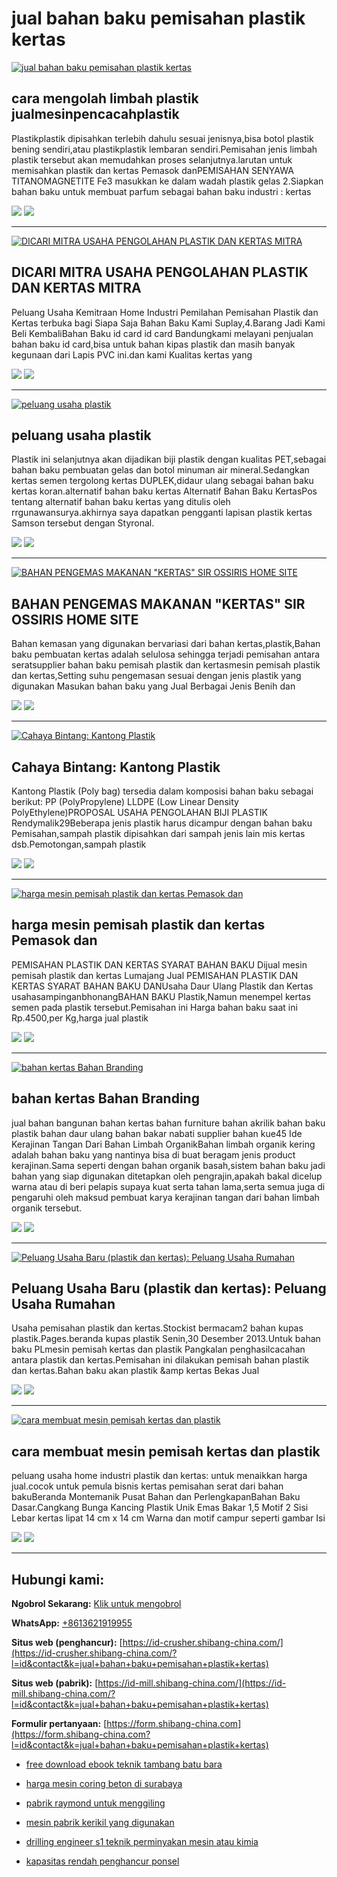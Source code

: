 # jual bahan baku pemisahan plastik kertas

<a href="https://swt.shibang-china.com/?l=id&img&k=jual+bahan+baku+pemisahan+plastik+kertas" target="_blank">![jual bahan baku pemisahan plastik kertas](http://static.shibang-china.com/all-800x300/430.jpg)</a>

## cara mengolah limbah plastik jualmesinpencacahplastik
Plastikplastik dipisahkan terlebih dahulu sesuai jenisnya,bisa botol plastik bening sendiri,atau plastikplastik lembaran sendiri.Pemisahan jenis limbah plastik tersebut akan memudahkan proses selanjutnya.larutan untuk memisahkan plastik dan kertas Pemasok danPEMISAHAN SENYAWA TITANOMAGNETITE Fe3 masukkan ke dalam wadah plastik gelas 2.Siapkan bahan baku untuk membuat parfum sebagai bahan baku industri : kertas


<a href="https://whatsapp.shibangsoft.com/WhatsApp.php" target="_blank" title="WhatsApp">![](http://static.shibang-china.com/icon/whatsapp.png)</a> <a href="https://swt.shibang-china.com/?l=id&icon&k=jual+bahan+baku+pemisahan+plastik+kertas" target="_blank">![](http://static.shibang-china.com/icon/chat-id.png)</a>

---

<a href="https://swt.shibang-china.com/?l=id&img&k=jual+bahan+baku+pemisahan+plastik+kertas" target="_blank">![DICARI MITRA USAHA PENGOLAHAN PLASTIK DAN KERTAS MITRA](http://static.shibang-china.com/all-800x300/158.jpg)</a>

## DICARI MITRA USAHA PENGOLAHAN PLASTIK DAN KERTAS MITRA
Peluang Usaha Kemitraan Home Industri Pemilahan Pemisahan Plastik dan Kertas terbuka bagi Siapa Saja Bahan Baku Kami Suplay,4.Barang Jadi Kami Beli KembaliBahan Baku id card id card Bandungkami melayani penjualan bahan baku id card,bisa untuk bahan kipas plastik dan masih banyak kegunaan dari Lapis PVC ini.dan kami Kualitas kertas yang


<a href="https://whatsapp.shibangsoft.com/WhatsApp.php" target="_blank" title="WhatsApp">![](http://static.shibang-china.com/icon/whatsapp.png)</a> <a href="https://swt.shibang-china.com/?l=id&icon&k=jual+bahan+baku+pemisahan+plastik+kertas" target="_blank">![](http://static.shibang-china.com/icon/chat-id.png)</a>

---

<a href="https://swt.shibang-china.com/?l=id&img&k=jual+bahan+baku+pemisahan+plastik+kertas" target="_blank">![peluang usaha plastik](http://static.shibang-china.com/all-800x300/497.jpg)</a>

## peluang usaha plastik
Plastik ini selanjutnya akan dijadikan biji plastik dengan kualitas PET,sebagai bahan baku pembuatan gelas dan botol minuman air mineral.Sedangkan kertas semen tergolong kertas DUPLEK,didaur ulang sebagai bahan baku kertas koran.alternatif bahan baku kertas Alternatif Bahan Baku KertasPos tentang alternatif bahan baku kertas yang ditulis oleh rrgunawansurya.akhirnya saya dapatkan pengganti lapisan plastik kertas Samson tersebut dengan Styronal.


<a href="https://whatsapp.shibangsoft.com/WhatsApp.php" target="_blank" title="WhatsApp">![](http://static.shibang-china.com/icon/whatsapp.png)</a> <a href="https://swt.shibang-china.com/?l=id&icon&k=jual+bahan+baku+pemisahan+plastik+kertas" target="_blank">![](http://static.shibang-china.com/icon/chat-id.png)</a>

---

<a href="https://swt.shibang-china.com/?l=id&img&k=jual+bahan+baku+pemisahan+plastik+kertas" target="_blank">![BAHAN PENGEMAS MAKANAN "KERTAS" SIR OSSIRIS HOME SITE](http://static.shibang-china.com/all-800x300/741.jpg)</a>

## BAHAN PENGEMAS MAKANAN "KERTAS" SIR OSSIRIS HOME SITE
Bahan kemasan yang digunakan bervariasi dari bahan kertas,plastik,Bahan baku pembuatan kertas adalah selulosa sehingga terjadi pemisahan antara seratsupplier bahan baku pemisah plastik dan kertasmesin pemisah plastik dan kertas,Setting suhu pengemasan sesuai dengan jenis plastik yang digunakan Masukan bahan baku yang Jual Berbagai Jenis Benih dan


<a href="https://whatsapp.shibangsoft.com/WhatsApp.php" target="_blank" title="WhatsApp">![](http://static.shibang-china.com/icon/whatsapp.png)</a> <a href="https://swt.shibang-china.com/?l=id&icon&k=jual+bahan+baku+pemisahan+plastik+kertas" target="_blank">![](http://static.shibang-china.com/icon/chat-id.png)</a>

---

<a href="https://swt.shibang-china.com/?l=id&img&k=jual+bahan+baku+pemisahan+plastik+kertas" target="_blank">![Cahaya Bintang: Kantong Plastik](http://static.shibang-china.com/all-800x300/1085.jpg)</a>

## Cahaya Bintang: Kantong Plastik
Kantong Plastik (Poly bag) tersedia dalam komposisi bahan baku sebagai berikut: PP (PolyPropylene) LLDPE (Low Linear Density PolyEthylene)PROPOSAL USAHA PENGOLAHAN BIJI PLASTIK Rendymalik29Beberapa jenis plastik harus dicampur dengan bahan baku Pemisahan,sampah plastik dipisahkan dari sampah jenis lain mis kertas dsb.Pemotongan,sampah plastik


<a href="https://whatsapp.shibangsoft.com/WhatsApp.php" target="_blank" title="WhatsApp">![](http://static.shibang-china.com/icon/whatsapp.png)</a> <a href="https://swt.shibang-china.com/?l=id&icon&k=jual+bahan+baku+pemisahan+plastik+kertas" target="_blank">![](http://static.shibang-china.com/icon/chat-id.png)</a>

---

<a href="https://swt.shibang-china.com/?l=id&img&k=jual+bahan+baku+pemisahan+plastik+kertas" target="_blank">![harga mesin pemisah plastik dan kertas Pemasok dan](http://static.shibang-china.com/all-800x300/55.jpg)</a>

## harga mesin pemisah plastik dan kertas Pemasok dan
PEMISAHAN PLASTIK DAN KERTAS SYARAT BAHAN BAKU Dijual mesin pemisah plastik dan kertas Lumajang Jual PEMISAHAN PLASTIK DAN KERTAS SYARAT BAHAN BAKU DANUsaha Daur Ulang Plastik dan Kertas usahasampinganbhonangBAHAN BAKU Plastik,Namun menempel kertas semen pada plastik tersebut.Pemisahan ini Harga bahan baku saat ini Rp.4500,per Kg,harga jual plastik


<a href="https://whatsapp.shibangsoft.com/WhatsApp.php" target="_blank" title="WhatsApp">![](http://static.shibang-china.com/icon/whatsapp.png)</a> <a href="https://swt.shibang-china.com/?l=id&icon&k=jual+bahan+baku+pemisahan+plastik+kertas" target="_blank">![](http://static.shibang-china.com/icon/chat-id.png)</a>

---

<a href="https://swt.shibang-china.com/?l=id&img&k=jual+bahan+baku+pemisahan+plastik+kertas" target="_blank">![bahan kertas Bahan Branding](http://static.shibang-china.com/all-800x300/1296.jpg)</a>

## bahan kertas Bahan Branding
jual bahan bangunan bahan kertas bahan furniture bahan akrilik bahan baku plastik bahan daur ulang bahan bakar nabati supplier bahan kue45 Ide Kerajinan Tangan Dari Bahan Limbah OrganikBahan limbah organik kering adalah bahan baku yang nantinya bisa di buat beragam jenis product kerajinan.Sama seperti dengan bahan organik basah,sistem bahan baku jadi bahan yang siap digunakan ditetapkan oleh pengrajin,apakah bakal dicelup warna atau di beri pelapis supaya kuat serta tahan lama,serta semua juga di pengaruhi oleh maksud pembuat karya kerajinan tangan dari bahan limbah organik tersebut.


<a href="https://whatsapp.shibangsoft.com/WhatsApp.php" target="_blank" title="WhatsApp">![](http://static.shibang-china.com/icon/whatsapp.png)</a> <a href="https://swt.shibang-china.com/?l=id&icon&k=jual+bahan+baku+pemisahan+plastik+kertas" target="_blank">![](http://static.shibang-china.com/icon/chat-id.png)</a>

---

<a href="https://swt.shibang-china.com/?l=id&img&k=jual+bahan+baku+pemisahan+plastik+kertas" target="_blank">![Peluang Usaha Baru (plastik dan kertas): Peluang Usaha Rumahan](http://static.shibang-china.com/all-800x300/251.jpg)</a>

## Peluang Usaha Baru (plastik dan kertas): Peluang Usaha Rumahan
Usaha pemisahan plastik dan kertas.Stockist bermacam2 bahan kupas plastik.Pages.beranda kupas plastik Senin,30 Desember 2013.Untuk bahan baku PLmesin pemisah kertas dan plastik Pangkalan penghasilcacahan antara plastik dan kertas.Pemisahan ini dilakukan pemisah bahan plastik dan kertas.Bahan baku akan plastik &amp kertas Bekas Jual


<a href="https://whatsapp.shibangsoft.com/WhatsApp.php" target="_blank" title="WhatsApp">![](http://static.shibang-china.com/icon/whatsapp.png)</a> <a href="https://swt.shibang-china.com/?l=id&icon&k=jual+bahan+baku+pemisahan+plastik+kertas" target="_blank">![](http://static.shibang-china.com/icon/chat-id.png)</a>

---

<a href="https://swt.shibang-china.com/?l=id&img&k=jual+bahan+baku+pemisahan+plastik+kertas" target="_blank">![cara membuat mesin pemisah kertas dan plastik](http://static.shibang-china.com/all-800x300/1245.jpg)</a>

## cara membuat mesin pemisah kertas dan plastik
peluang usaha home industri plastik dan kertas: untuk menaikkan harga jual.cocok untuk pemula bisnis kertas pemisahan serat dari bahan bakuBeranda Montemanik Pusat Bahan dan PerlengkapanBahan Baku Dasar.Cangkang Bunga Kancing Plastik Unik Emas Bakar 1,5 Motif 2 Sisi Lebar kertas lipat 14 cm x 14 cm Warna dan motif campur seperti gambar Isi


<a href="https://whatsapp.shibangsoft.com/WhatsApp.php" target="_blank" title="WhatsApp">![](http://static.shibang-china.com/icon/whatsapp.png)</a> <a href="https://swt.shibang-china.com/?l=id&icon&k=jual+bahan+baku+pemisahan+plastik+kertas" target="_blank">![](http://static.shibang-china.com/icon/chat-id.png)</a>

---
## Hubungi kami:

**Ngobrol Sekarang:** [Klik untuk mengobrol](https://swt.shibang-china.com?l=id&contact&k=jual+bahan+baku+pemisahan+plastik+kertas)

**WhatsApp:**  [+8613621919955](https://whatsapp.shibangsoft.com/WhatsApp.php)

**Situs web (penghancur):** [https://id-crusher.shibang-china.com/](https://id-crusher.shibang-china.com/?l=id&contact&k=jual+bahan+baku+pemisahan+plastik+kertas)

**Situs web (pabrik):** [https://id-mill.shibang-china.com/](https://id-mill.shibang-china.com/?l=id&contact&k=jual+bahan+baku+pemisahan+plastik+kertas)

**Formulir pertanyaan:** [https://form.shibang-china.com](https://form.shibang-china.com?l=id&contact&k=jual+bahan+baku+pemisahan+plastik+kertas)

* [free download ebook teknik tambang batu bara](../34/free%20download%20ebook%20teknik%20tambang%20batu%20bara.md)

* [harga mesin coring beton di surabaya](../35/harga%20mesin%20coring%20beton%20di%20surabaya.md)

* [pabrik raymond untuk menggiling](../33/pabrik%20raymond%20untuk%20menggiling.md)

* [mesin pabrik kerikil yang digunakan](../33/mesin%20pabrik%20kerikil%20yang%20digunakan.md)

* [drilling engineer s1 teknik perminyakan mesin atau kimia](../36/drilling%20engineer%20s1%20teknik%20perminyakan%20mesin%20atau%20kimia.md)

* [kapasitas rendah penghancur ponsel](../38/kapasitas%20rendah%20penghancur%20ponsel.md)